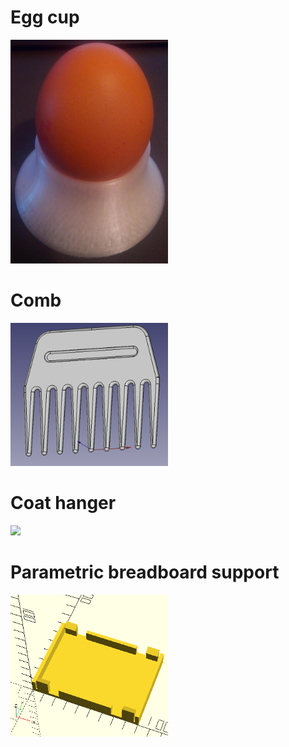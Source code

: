 # Egg cup
<img src="https://raw.githubusercontent.com/pierreblavy2/3d/main/egg_cup/capture.jpg" width="50%">

# Comb
<img src="https://raw.githubusercontent.com/pierreblavy2/3d/main/comb/comb.png" width="50%">

# Coat hanger
<img src="https://raw.githubusercontent.com/pierreblavy2/3d/main/coat_hanger/comb.png" width="50%">

# Parametric breadboard support
<img src="https://raw.githubusercontent.com/pierreblavy2/3d/main/breadboard/capture.png" width="50%">

